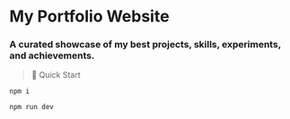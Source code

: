 # My Portfolio Website

### A curated showcase of my best projects, skills,  experiments, and achievements. 


> 🚀 Quick Start
```
npm i
```

```
npm run dev
```
